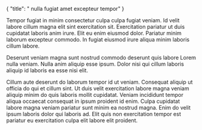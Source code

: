 {
  "title": " nulla fugiat amet excepteur tempor"
}

Tempor fugiat in minim consectetur culpa culpa fugiat veniam. Id velit labore cillum magna elit sint exercitation sit. Exercitation pariatur ut duis cupidatat laboris anim irure. Elit eu enim eiusmod dolor. Pariatur minim laborum excepteur commodo. In fugiat eiusmod irure aliqua minim laboris cillum labore.

Deserunt veniam magna sunt nostrud commodo deserunt quis labore Lorem nulla veniam. Nulla anim aliquip esse ipsum. Dolor nisi qui cillum laboris aliquip id laboris ea esse nisi elit.

Cillum aute deserunt do laborum tempor id ut veniam. Consequat aliquip ut officia do qui et cillum sint. Ut duis velit exercitation labore magna veniam aliquip minim do quis laboris mollit cupidatat. Veniam incididunt tempor aliqua occaecat consequat in ipsum proident id enim. Culpa cupidatat labore magna veniam pariatur sunt minim ea nostrud magna. Enim do velit ipsum laboris dolor qui laboris ad. Elit quis non exercitation tempor est pariatur eu exercitation culpa elit labore elit proident.